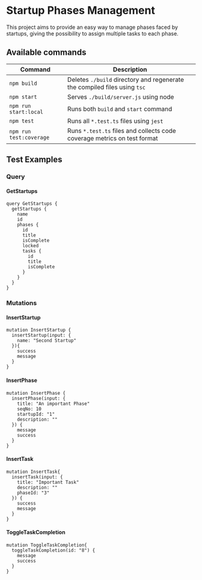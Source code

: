 # Startup Phases Management

This project aims to provide an easy way to manage phases faced by startups, giving the possibility to assign multiple tasks to each phase.

## Available commands
|Command|Description|
|--|--|
| `npm build` | Deletes `./build` directory and regenerate the compiled files using `tsc` |
| `npm start` | Serves `./build/server.js` using node |
| `npm run start:local` | Runs both `build` and `start` command |
| `npm test` | Runs all `*.test.ts` files using `jest` |
| `npm run test:coverage` | Runs `*.test.ts` files and collects code coverage metrics on test format |

## Test Examples
### Query
#### GetStartups
```
query GetStartups {
  getStartups {
    name
    id
    phases {
      id
      title
      isComplete
      locked
      tasks {
        id
        title
        isComplete
      }
    }
  }
}
```

### Mutations
#### InsertStartup
```
mutation InsertStartup {
  insertStartup(input: {
    name: "Second Startup"
  }){
    success
    message
  }
}
```

#### InsertPhase
```
mutation InsertPhase {
  insertPhase(input: {
    title: "An important Phase"
    seqNo: 10
    startupId: "1"
    description: ""
  }) {
    message
    success
  }
}
```

#### InsertTask
```
mutation InsertTask{
  insertTask(input: {
    title: "Important Task"
    description: ""
    phaseId: "3"
  }) {
    success
    message
  }
}
```

#### ToggleTaskCompletion
```
mutation ToggleTaskCompletion{
  toggleTaskCompletion(id: "8") {
    message
    success
  }
}
```